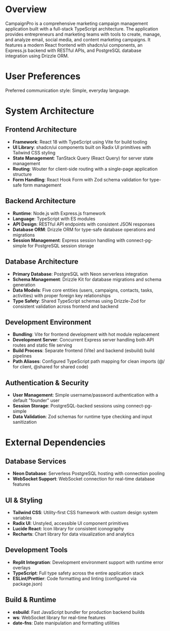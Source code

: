 # Overview

CampaignPro is a comprehensive marketing campaign management application built with a full-stack TypeScript architecture. The application provides entrepreneurs and marketing teams with tools to create, manage, and analyze email, social media, and content marketing campaigns. It features a modern React frontend with shadcn/ui components, an Express.js backend with RESTful APIs, and PostgreSQL database integration using Drizzle ORM.

# User Preferences

Preferred communication style: Simple, everyday language.

# System Architecture

## Frontend Architecture
- **Framework**: React 18 with TypeScript using Vite for build tooling
- **UI Library**: shadcn/ui components built on Radix UI primitives with Tailwind CSS styling
- **State Management**: TanStack Query (React Query) for server state management
- **Routing**: Wouter for client-side routing with a single-page application structure
- **Form Handling**: React Hook Form with Zod schema validation for type-safe form management

## Backend Architecture
- **Runtime**: Node.js with Express.js framework
- **Language**: TypeScript with ES modules
- **API Design**: RESTful API endpoints with consistent JSON responses
- **Database ORM**: Drizzle ORM for type-safe database operations and migrations
- **Session Management**: Express session handling with connect-pg-simple for PostgreSQL session storage

## Database Architecture
- **Primary Database**: PostgreSQL with Neon serverless integration
- **Schema Management**: Drizzle Kit for database migrations and schema generation
- **Data Models**: Five core entities (users, campaigns, contacts, tasks, activities) with proper foreign key relationships
- **Type Safety**: Shared TypeScript schemas using Drizzle-Zod for consistent validation across frontend and backend

## Development Environment
- **Bundling**: Vite for frontend development with hot module replacement
- **Development Server**: Concurrent Express server handling both API routes and static file serving
- **Build Process**: Separate frontend (Vite) and backend (esbuild) build pipelines
- **Path Aliases**: Configured TypeScript path mapping for clean imports (@/ for client, @shared for shared code)

## Authentication & Security
- **User Management**: Simple username/password authentication with a default "founder" user
- **Session Storage**: PostgreSQL-backed sessions using connect-pg-simple
- **Data Validation**: Zod schemas for runtime type checking and input sanitization

# External Dependencies

## Database Services
- **Neon Database**: Serverless PostgreSQL hosting with connection pooling
- **WebSocket Support**: WebSocket connection for real-time database features

## UI & Styling
- **Tailwind CSS**: Utility-first CSS framework with custom design system variables
- **Radix UI**: Unstyled, accessible UI component primitives
- **Lucide React**: Icon library for consistent iconography
- **Recharts**: Chart library for data visualization and analytics

## Development Tools
- **Replit Integration**: Development environment support with runtime error overlays
- **TypeScript**: Full type safety across the entire application stack
- **ESLint/Prettier**: Code formatting and linting (configured via package.json)

## Build & Runtime
- **esbuild**: Fast JavaScript bundler for production backend builds
- **ws**: WebSocket library for real-time features
- **date-fns**: Date manipulation and formatting utilities
